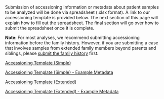 Submission of accessioning information or metadata about
patient samples to be analyzed will be done via spreadsheet
(.xlsx format). A link to our accessioning template is
provided below. The next section of this page will explain
how to fill out the spreadsheet. The final section will go
over how to submit the spreadsheet once it is complete.

**Note**: For most analyses, we recommend submitting accessioning information
before the family history. However, if you are submitting a case that involves
samples from extended family members beyond parents and siblings, please
[submit the family history](/help/submission/family-history) first.

[Accessioning Template (Simple)](https://raw.githubusercontent.com/dbmi-bgm/cgap-portal/master/docs/public/help/help_linked_docs/accessioning_template_simple.xlsx)

[Accessioning Template (Simple) - Example Metadata](https://raw.githubusercontent.com/dbmi-bgm/cgap-portal/master/docs/public/help/help_linked_docs/accessioning_template_simple_with_metadata.xlsx)

[Accessioning Template (Extended)](https://raw.githubusercontent.com/dbmi-bgm/cgap-portal/master/docs/public/help/help_linked_docs/accessioning_template_extended.xlsx)

[Accessioning Template (Extended) - Example Metadata](https://raw.githubusercontent.com/dbmi-bgm/cgap-portal/master/docs/public/help/help_linked_docs/accessioning_template_extended_with_metadata.xlsx)
